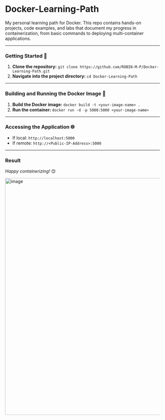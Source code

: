 # Docker-Learning-Path

My personal learning path for Docker. This repo contains hands-on projects, code examples, and labs that document my progress in containerization, from basic commands to deploying multi-container applications.

---

### Getting Started 🚀

1.  **Clone the repository:**
    `git clone https://github.com/ROBIN-M-P/Docker-Learning-Path.git`
2.  **Navigate into the project directory:**
    `cd Docker-Learning-Path`

---

### Building and Running the Docker Image 🐳

1.  **Build the Docker image:**
    `docker build -t <your-image-name> .`
2.  **Run the container:**
    `docker run -d -p 5000:5000 <your-image-name>`

---

### Accessing the Application 🌐

* If local: `http://localhost:5000`
* If remote: `http://<Public-IP-Address>:5000`

---
### Result
*Happy containerizing!* 😊


<img width="1366" height="768" alt="image" src="https://github.com/user-attachments/assets/cb7647d0-8315-49dc-9f9a-8deff16a06a0" />


